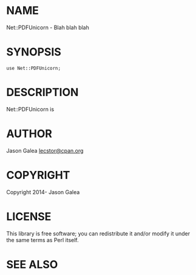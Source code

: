 # NAME

Net::PDFUnicorn - Blah blah blah

# SYNOPSIS

    use Net::PDFUnicorn;

# DESCRIPTION

Net::PDFUnicorn is

# AUTHOR

Jason Galea <lecstor@cpan.org>

# COPYRIGHT

Copyright 2014- Jason Galea

# LICENSE

This library is free software; you can redistribute it and/or modify
it under the same terms as Perl itself.

# SEE ALSO
